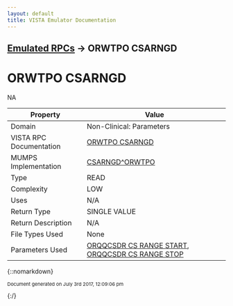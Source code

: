 ```yaml
---
layout: default
title: VISTA Emulator Documentation
---
```


## [Emulated RPCs](TableOfContents) &#8594; ORWTPO CSARNGD
# ORWTPO CSARNGD

NA

Property | Value
--- | ---
Domain | Non-Clinical: Parameters
VISTA RPC Documentation | [ORWTPO CSARNGD](../VISTARPC/ORWTPO_CSARNGD)
MUMPS Implementation | [CSARNGD^ORWTPO](http://code.osehra.org/dox/Routine_ORWTPO_source.html)
Type | READ
Complexity | LOW
Uses | N/A
Return Type | SINGLE VALUE
Return Description | N/A
File Types Used | None
Parameters Used | [ORQQCSDR CS RANGE START](../Parameters/ORQQCSDR_CS_RANGE_START), [ORQQCSDR CS RANGE STOP](../Parameters/ORQQCSDR_CS_RANGE_STOP)


{::nomarkdown} <br/><p style="font-size: 11px">Document generated on July 3rd 2017, 12:09:06 pm</p>{:/}